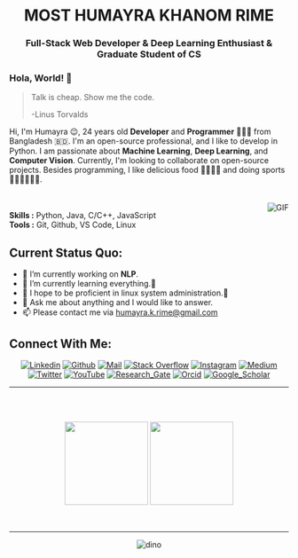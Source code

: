 <h1 align="center">MOST HUMAYRA KHANOM RIME</h1>
<h3 align="center">Full-Stack Web Developer<span color="blue"> & </span>Deep Learning Enthusiast <span color="blue"> & </span>  Graduate Student of CS </h3>



### Hola, World! 👋

> Talk is cheap. Show me the code.
>
> -Linus Torvalds

Hi, I'm Humayra 😉, 24 years old **Developer** and **Programmer** 👨🏻‍💻 from Bangladesh 🇧🇩. I'm an open-source professional, and I like to develop in Python. I am passionate about **Machine Learning**, **Deep Learning**, and **Computer Vision**. Currently, I'm looking to collaborate on open-source projects. Besides programming, I like delicious food 🥗🥩🌮🍣 and doing sports 🏃⛹️‍♂️🏋🏼‍♂️.
</br>
</br>
</br>
<img align="right" alt="GIF" src="https://media.giphy.com/media/iIqmM5tTjmpOB9mpbn/giphy.gif"/>

**Skills :** Python, Java, C/C++, JavaScript
</br>
**Tools :** Git, Github, VS Code, Linux


**Current Status Quo:**
-----

* 🔭 I’m currently working on **NLP**.
* 🌱 I’m currently learning everything.🤣
* 🤔 I hope to be proficient in linux system administration.🐧
* 💬 Ask me about anything and I would like to answer.
* 📫 Please contact me via humayra.k.rime@gmail.com

<h2 align="left">Connect With Me:</h2>

<div align=center>

[![Linkedin](https://img.shields.io/badge/LinkedIn-0077B5?style=for-the-badge&logo=linkedin&logoColor=white)](https://www.linkedin.com/in/humayrakhanomrime/)
[![Github](https://img.shields.io/badge/GitHub-100000?style=for-the-badge&logo=github&logoColor=white)](https://github.com/H-K-R)
[![Mail](https://img.shields.io/badge/Gmail-D14836?style=for-the-badge&logo=gmail&logoColor=white)](mailto:humayra.k.rime@gmail.com)
[![Stack Overflow](https://img.shields.io/badge/Stack_Overflow-FE7A16?style=for-the-badge&logo=stack-overflow&logoColor=white)](https://stackoverflow.com/users/20194441/most-humayra-khanom-rime)
[![Instagram](https://img.shields.io/badge/Instagram-E4405F?style=for-the-badge&logo=instagram&logoColor=white)](https://www.instagram.com/humayrakhanomrime/)
[![Medium](https://img.shields.io/badge/Medium-12100E?style=for-the-badge&logo=medium&logoColor=white)](https://medium.com/@humayrakhanomrime)
[![Twitter](https://img.shields.io/badge/Twitter-1DA1F2?style=for-the-badge&logo=twitter&logoColor=white)](https://twitter.com/humayrakhanomri)
[![YouTube](https://img.shields.io/badge/YouTube-FF0000?style=for-the-badge&logo=youtube&logoColor=white)](https://www.youtube.com/@mosthumayrakhanomrime)
[![Research_Gate](https://img.shields.io/badge/Research_Gate-00CCBB.svg?&style=for-the-badge&logo=ResearchGate&logoColor=white)](https://www.researchgate.net/profile/Most-Humayra-Khanom-Rime)
[![Orcid](https://img.shields.io/badge/orcid-A6CE39?style=for-the-badge&logo=orcid&logoColor=white)](https://orcid.org/)
[![Google_Scholar](https://img.shields.io/badge/Google%20Scholar-4285F4?style=for-the-badge&logo=google-scholar&logoColor=white)](https://scholar.google.com/citations?user=VYSzUF8AAAAJ&hl=en)
  
</div>



-----


 <br>
 <br>
 <p align="center">
  <img height="150" src="https://github-readme-stats.vercel.app/api/top-langs/?username=H-K-R&layout=compact&hide=html&theme=dracula"/>
 
  
  <img height="150" src="https://github-readme-stats.vercel.app/api?username=H-K-R&count_private=true&show_icons=true&theme=dracula&include_all_commits=true"/>
  </P><br>
  
 
 
 
----------------

<div align=center>

![dino](https://gitee.com/skykeyjoker/PicCloud/raw/master/img/dino.gif)
  
</div>





